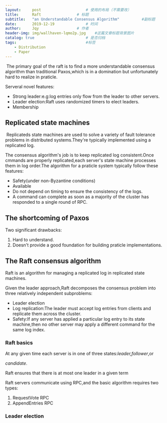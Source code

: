 ```yaml
---
layout:     post   				    # 使用的布局（不需要改）
title:      Raft				# 标题 
subtitle:   "an Understandable Consensus Algorithm"          #副标题
date:       2019-12-19				# 时间
author:     Jqy					# 作者
header-img: img/wallhaven-lqmo2p.jpg 	#这篇文章标题背景图片
catalog: true 						# 是否归档
tags:								#标签
    - Distribution
    - Paper
---
```

​	The primary goal of the raft is to find a more understandable consensus algorithm than traditional Paxos,which is in a domination but unfortunately hard to realize in praticle.

Serveral novel features:

* Strong leader:e.g:log entries only flow from the leader to other servers.
* Leader election:Raft uses randomized timers to elect leaders.
* Membership

## Replicated state machines

​	Replicateds state machines are used to solve a variety of fault tolerance problems in distributed systems.They're typically implemented using a replicated log.

The consensus algorithm's job is to keep replicated log consistent.Once cmmands are properly replicated,each server's state machine processes them in log order.The algorithm for a praticle system typically follow these features:

* Safety(under non-Byzantine conditions)
* Available
* Do not depend on timing to ensure the consistency of the logs.
* A command can complete as soon as a majority of the cluster has responded to a single round of RPC.

## The shortcoming of Paxos

Two significant drawbacks:

1. Hard to understand.
2. Doesn't provide a good foundation for building praticle implementations.

## The Raft consensus algorithm

Raft is an algorithm for managing a replicated log in replicated state machines.

Given the leader approach,Raft decomposes the consensus problem into three relatively independent subproblems:

* Leader election
* Log replication:The leader must accept log entries from clients and replicate them across the cluster.
* Safety:If any server has applied a particular log entry to its state machine,then no other server may apply a different command for the same log index.

### Raft basics

At any given time each server is in one of three states:*leader,follower*,or

*candidate*.

Raft ensures that there is at most one leader in a given term

Raft servers communicate using RPC,and the basic algorithm requires two types:

1. RequestVote RPC
2. AppendEntries RPC

### Leader election